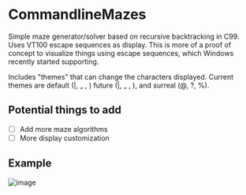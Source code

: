 # CommandlineMazes
Simple maze generator/solver based on recursive backtracking in C99. Uses VT100 escape sequences as display. This is more of a proof of concept to visualize things using escape sequences, which Windows recently started supporting.

Includes "themes" that can change the characters displayed. Current themes are default (|, _ ,  ) future (|, _ ,  ), and surreal (@, ?, %).

## Potential things to add
- [ ] Add more maze algorithms
- [ ] More display customization

## Example
![image](https://i.imgur.com/pwzRTHX.png)
